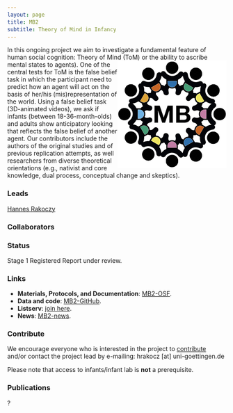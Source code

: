 ```yaml
---
layout: page
title: MB2
subtitle: Theory of Mind in Infancy
---
```


<!--
To-do:
- grant from germany?
- check status;
- publications: where the registred report is archived?
- add collaborators map.
-->

In this ongoing project we aim to investigate a fundamental feature of human social cognition: Theory of Mind (ToM) or the ability to ascribe mental states to agents). <img style="float: right;" src="/assets/img/placeholder.png"> One of the central tests for ToM is the false belief task in which the participant need to predict how an agent will act on the basis of her/his (mis)representation of the world. Using a false belief task (3D-animated videos), we ask if infants (between 18-36-month-olds) and adults show anticipatory looking that reflects the false belief of another agent. Our contributors include the authors of the original studies and of previous replication attempts, as well researchers from diverse theoretical orientations (e.g., nativist and core knowledge, dual process, conceptual change and skeptics).

### Leads
[Hannes Rakoczy](https://www.psych.uni-goettingen.de/en/development/team/rakoczy-hannes)

### Collaborators
<div class="flourish-embed flourish-map" data-src="visualisation/2520253" data-url="https://flo.uri.sh/visualisation/2520253/embed"><script src="https://public.flourish.studio/resources/embed.js"></script></div>

### Status
Stage 1 Registered Report under review.

### Links
* **Materials, Protocols, and Documentation**: [MB2-OSF](https://osf.io/jmuvd/).
* **Data and code**: [MB2-GitHub](https://github.com/manybabies/mb2-analysis).
* **Listserv**: [join here](https://mailman.stanford.edu/mailman/listinfo/manybabies2).
* **News**: [MB2-news]({{site.baseurl}}/tags/#MB2).

### Contribute
We encourage everyone who is interested in the project to [contribute]({{site.baseurl}}/sign_up_log_in/) and/or contact the project lead by e-mailing: hrakocz [at] uni-goettingen.de

Please note that access to infants/infant lab is **not** a prerequisite.

### Publications
?
